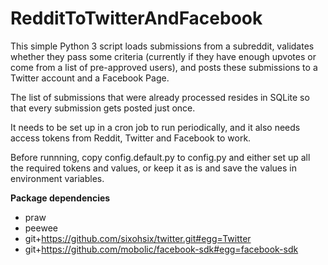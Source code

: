 # RedditToTwitterAndFacebook

This simple Python 3 script loads submissions from a subreddit, validates whether they pass some criteria 
(currently if they have enough upvotes or come from a list of pre-approved users), and posts these 
submissions to a Twitter account and a Facebook Page.

The list of submissions that were already processed resides in SQLite so that every submission gets 
posted just once.

It needs to be set up in a cron job to run periodically, and it also needs access tokens from 
Reddit, Twitter and Facebook to work.

Before runnning, copy config.default.py to config.py and either set up all the required tokens and 
values, or keep it as is and save the values in environment variables.

__Package dependencies__
- praw
- peewee
- git+https://github.com/sixohsix/twitter.git#egg=Twitter
- git+https://github.com/mobolic/facebook-sdk#egg=facebook-sdk
